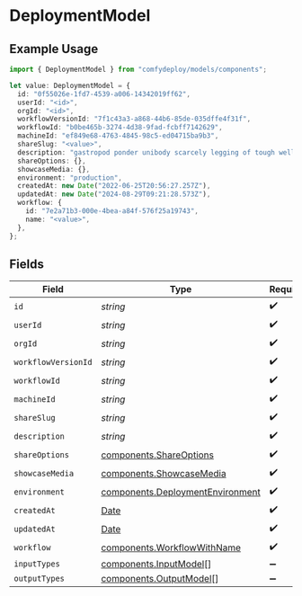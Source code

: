 # DeploymentModel

## Example Usage

```typescript
import { DeploymentModel } from "comfydeploy/models/components";

let value: DeploymentModel = {
  id: "0f55026e-1fd7-4539-a006-14342019ff62",
  userId: "<id>",
  orgId: "<id>",
  workflowVersionId: "7f1c43a3-a868-44b6-85de-035dffe4f31f",
  workflowId: "b0be465b-3274-4d38-9fad-fcbff7142629",
  machineId: "ef849e68-4763-4845-98c5-ed04715ba9b3",
  shareSlug: "<value>",
  description: "gastropod ponder unibody scarcely legging of tough well",
  shareOptions: {},
  showcaseMedia: {},
  environment: "production",
  createdAt: new Date("2022-06-25T20:56:27.257Z"),
  updatedAt: new Date("2024-08-29T09:21:28.573Z"),
  workflow: {
    id: "7e2a71b3-000e-4bea-a84f-576f25a19743",
    name: "<value>",
  },
};
```

## Fields

| Field                                                                                         | Type                                                                                          | Required                                                                                      | Description                                                                                   |
| --------------------------------------------------------------------------------------------- | --------------------------------------------------------------------------------------------- | --------------------------------------------------------------------------------------------- | --------------------------------------------------------------------------------------------- |
| `id`                                                                                          | *string*                                                                                      | :heavy_check_mark:                                                                            | N/A                                                                                           |
| `userId`                                                                                      | *string*                                                                                      | :heavy_check_mark:                                                                            | N/A                                                                                           |
| `orgId`                                                                                       | *string*                                                                                      | :heavy_check_mark:                                                                            | N/A                                                                                           |
| `workflowVersionId`                                                                           | *string*                                                                                      | :heavy_check_mark:                                                                            | N/A                                                                                           |
| `workflowId`                                                                                  | *string*                                                                                      | :heavy_check_mark:                                                                            | N/A                                                                                           |
| `machineId`                                                                                   | *string*                                                                                      | :heavy_check_mark:                                                                            | N/A                                                                                           |
| `shareSlug`                                                                                   | *string*                                                                                      | :heavy_check_mark:                                                                            | N/A                                                                                           |
| `description`                                                                                 | *string*                                                                                      | :heavy_check_mark:                                                                            | N/A                                                                                           |
| `shareOptions`                                                                                | [components.ShareOptions](../../models/components/shareoptions.md)                            | :heavy_check_mark:                                                                            | N/A                                                                                           |
| `showcaseMedia`                                                                               | [components.ShowcaseMedia](../../models/components/showcasemedia.md)                          | :heavy_check_mark:                                                                            | N/A                                                                                           |
| `environment`                                                                                 | [components.DeploymentEnvironment](../../models/components/deploymentenvironment.md)          | :heavy_check_mark:                                                                            | N/A                                                                                           |
| `createdAt`                                                                                   | [Date](https://developer.mozilla.org/en-US/docs/Web/JavaScript/Reference/Global_Objects/Date) | :heavy_check_mark:                                                                            | N/A                                                                                           |
| `updatedAt`                                                                                   | [Date](https://developer.mozilla.org/en-US/docs/Web/JavaScript/Reference/Global_Objects/Date) | :heavy_check_mark:                                                                            | N/A                                                                                           |
| `workflow`                                                                                    | [components.WorkflowWithName](../../models/components/workflowwithname.md)                    | :heavy_check_mark:                                                                            | N/A                                                                                           |
| `inputTypes`                                                                                  | [components.InputModel](../../models/components/inputmodel.md)[]                              | :heavy_minus_sign:                                                                            | N/A                                                                                           |
| `outputTypes`                                                                                 | [components.OutputModel](../../models/components/outputmodel.md)[]                            | :heavy_minus_sign:                                                                            | N/A                                                                                           |